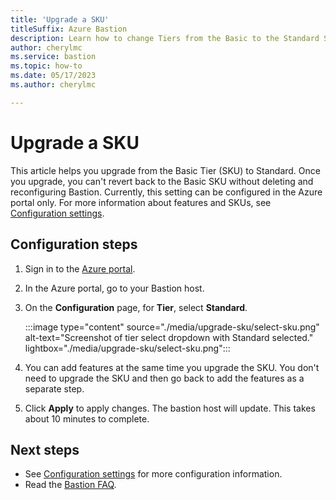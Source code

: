 ```yaml
---
title: 'Upgrade a SKU'
titleSuffix: Azure Bastion
description: Learn how to change Tiers from the Basic to the Standard SKU.
author: cherylmc
ms.service: bastion
ms.topic: how-to
ms.date: 05/17/2023
ms.author: cherylmc

---
```


# Upgrade a SKU

This article helps you upgrade from the Basic Tier (SKU) to Standard. Once you upgrade, you can't revert back to the Basic SKU without deleting and reconfiguring Bastion. Currently, this setting can be configured in the Azure portal only. For more information about features and SKUs, see [Configuration settings](configuration-settings.md).

## Configuration steps

1. Sign in to the [Azure portal](https://portal.azure.com).
1. In the Azure portal, go to your Bastion host.
1. On the **Configuration** page, for **Tier**, select **Standard**.

   :::image type="content" source="./media/upgrade-sku/select-sku.png" alt-text="Screenshot of tier select dropdown with Standard selected." lightbox="./media/upgrade-sku/select-sku.png":::

1. You can add features at the same time you upgrade the SKU. You don't need to upgrade the SKU and then go back to add the features as a separate step.

1. Click **Apply** to apply changes. The bastion host will update. This takes about 10 minutes to complete.

## Next steps

* See [Configuration settings](configuration-settings.md) for more configuration information.
* Read the [Bastion FAQ](bastion-faq.md).
